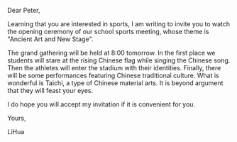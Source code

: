Dear Peter,

Learning that you are interested in sports, I am writing to invite you to watch the opening ceremony of our school sports meeting, whose theme is "Ancient Art and New Stage".

The grand gathering will be held at 8:00 tomorrow. In the first place we students will stare at the rising Chinese flag while singing the Chinese song. Then the athletes will enter the stadium with their identities. Finally, there will be some performances featuring Chinese traditional culture. What is wonderful is Taichi, a type of Chinese material arts. It is beyond argument that they will feast your eyes.

I do hope you will accept my invitation if it is convenient for you.

Yours,

LiHua
